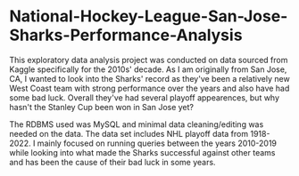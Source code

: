 # National-Hockey-League-San-Jose-Sharks-Performance-Analysis
This exploratory data analysis project was conducted on data sourced from Kaggle specifically for the 2010s' decade. As I am originally from San Jose, CA, I wanted to look into the Sharks' record as they've been a relatively new West Coast team with strong performance over the years and also have had some bad luck. Overall they've had several playoff appearences, but why hasn't the Stanley Cup been won in San Jose yet?

The RDBMS used was MySQL and minimal data cleaning/editing was needed on the data. The data set includes NHL playoff data from 1918-2022. I mainly focused on running queries between the years 2010-2019 while looking into what made the Sharks successful against other teams and has been the cause of their bad luck in some years.
